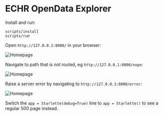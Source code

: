 # ECHR OpenData Explorer

Install and run:

```shell
scripts/install
scripts/run
```

Open `http://127.0.0.1:8000/` in your browser:

![Homepage](https://raw.githubusercontent.com/encode/starlette-example/master/docs/index.png)

Navigate to path that is not routed, eg `http://127.0.0.1:8000/nope`:

![Homepage](https://raw.githubusercontent.com/encode/starlette-example/master/docs/404.png)

Raise a server error by navigating to `http://127.0.0.1:8000/error`:

![Homepage](https://raw.githubusercontent.com/encode/starlette-example/master/docs/500.png)

Switch the `app = Starlette(debug=True)` line to `app = Starlette()` to see a regular 500 page instead.

